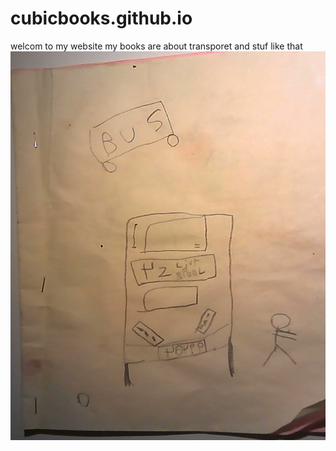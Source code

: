 # cubicbooks.github.io
welcom to my website my books are about transporet and stuf like that
![](clasicbook.JPG)
